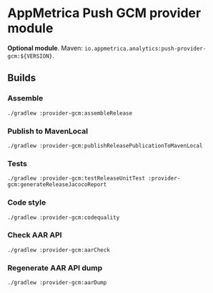 # AppMetrica Push GCM provider module

**Optional module**.
Maven: `io.appmetrica.analytics:push-provider-gcm:${VERSION}`.

## Builds

### Assemble

`./gradlew :provider-gcm:assembleRelease`

### Publish to MavenLocal

`./gradlew :provider-gcm:publishReleasePublicationToMavenLocal`

### Tests

`./gradlew :provider-gcm:testReleaseUnitTest :provider-gcm:generateReleaseJacocoReport`

### Code style

`./gradlew :provider-gcm:codequality`

### Check AAR API

`./gradlew :provider-gcm:aarCheck`

### Regenerate AAR API dump

`./gradlew :provider-gcm:aarDump`
